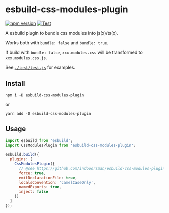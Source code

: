 # esbuild-css-modules-plugin

[![npm version](https://img.shields.io/npm/v/esbuild-css-modules-plugin)](https://www.npmjs.com/package/esbuild-css-modules-plugin)
[![Test](https://github.com/indooorsman/esbuild-css-modules-plugin/actions/workflows/test.yml/badge.svg)](https://github.com/indooorsman/esbuild-css-modules-plugin/actions/workflows/test.yml)

A esbuild plugin to bundle css modules into js(x)/ts(x).

Works both with `bundle: false` and `bundle: true`.

If build with `bundle: false`, `xxx.modules.css` will be transformed to `xxx.modules.css.js`.

See [`./test/test.js`](https://github.com/indooorsman/esbuild-css-modules-plugin/blob/main/test/test.js) for examples.

## Install

```shell
npm i -D esbuild-css-modules-plugin
```

or

```shell
yarn add -D esbuild-css-modules-plugin
```

## Usage

```js
import esbuild from 'esbuild';
import CssModulesPlugin from 'esbuild-css-modules-plugin';

esbuild.build({
  plugins: [
    CssModulesPlugin({
      // @see https://github.com/indooorsman/esbuild-css-modules-plugin/blob/main/index.d.ts for more details
      force: true,
      emitDeclarationFile: true,
      localsConvention: 'camelCaseOnly',
      namedExports: true,
      inject: false
    })
  ]
});
```
